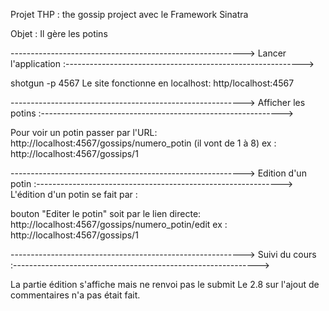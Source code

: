 Projet THP : the gossip project avec le Framework Sinatra 

Objet : Il gère les potins 



----------------------------------------------------------> Lancer l'application :-----------------------------------------------------------> 

shotgun -p 4567
Le site fonctionne en localhost: http/localhost:4567



----------------------------------------------------------> Afficher les potins :------------------------------------------------------------> 


Pour voir un potin passer par l'URL: http://localhost:4567/gossips/numero_potin (il vont de 1 à 8) 
		ex : 
		http://localhost:4567/gossips/1 




----------------------------------------------------------> Edition d'un potin :-------------------------------------------------------------> 
L'édition d'un potin se fait par :

bouton "Editer le potin"
soit par le lien directe: http://localhost:4567/gossips/numero_potin/edit
		ex : 
		http://localhost:4567/gossips/1 

----------------------------------------------------------> Suivi du cours :-------------------------------------------------------------> 


La partie édition s'affiche mais ne renvoi pas le submit
Le 2.8 sur l'ajout de commentaires n'a pas était fait.


